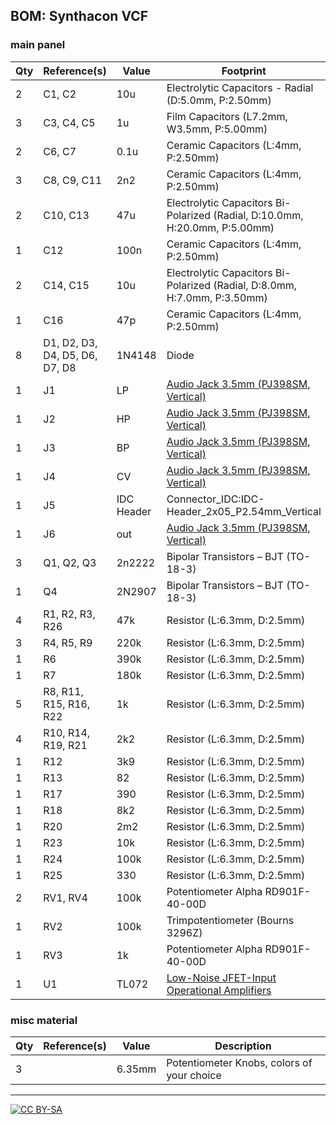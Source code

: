 ## BOM: Synthacon VCF

### main panel

|Qty|Reference(s)                  |Value     |Footprint                                                                                                  |
|---|------------------------------|----------|-----------------------------------------------------------------------------------------------------------|
|2  |C1, C2                        |10u       |Electrolytic Capacitors - Radial (D:5.0mm, P:2.50mm)                                                       |
|3  |C3, C4, C5                    |1u        |Film Capacitors (L7.2mm, W3.5mm, P:5.00mm)                                                                 |
|2  |C6, C7                        |0.1u      |Ceramic Capacitors (L:4mm, P:2.50mm)                                                                       |
|3  |C8, C9, C11                   |2n2       |Ceramic Capacitors (L:4mm, P:2.50mm)                                                                       |
|2  |C10, C13                      |47u       |Electrolytic Capacitors Bi-Polarized (Radial, D:10.0mm, H:20.0mm, P:5.00mm)                                |
|1  |C12                           |100n      |Ceramic Capacitors (L:4mm, P:2.50mm)                                                                       |
|2  |C14, C15                      |10u       |Electrolytic Capacitors Bi-Polarized (Radial, D:8.0mm, H:7.0mm, P:3.50mm)                                  |
|1  |C16                           |47p       |Ceramic Capacitors (L:4mm, P:2.50mm)                                                                       |
|8  |D1, D2, D3, D4, D5, D6, D7, D8|1N4148    |Diode                                                                                                      |
|1  |J1                            |LP        |[Audio Jack 3.5mm (PJ398SM, Vertical)](https://www.thonk.co.uk/shop/3-5mm-jacks/)                                           |
|1  |J2                            |HP        |[Audio Jack 3.5mm (PJ398SM, Vertical)](https://www.thonk.co.uk/shop/3-5mm-jacks/)                                           |
|1  |J3                            |BP        |[Audio Jack 3.5mm (PJ398SM, Vertical)](https://www.thonk.co.uk/shop/3-5mm-jacks/)                                           |
|1  |J4                            |CV        |[Audio Jack 3.5mm (PJ398SM, Vertical)](https://www.thonk.co.uk/shop/3-5mm-jacks/)                                           |
|1  |J5                            |IDC Header|Connector_IDC:IDC-Header_2x05_P2.54mm_Vertical                                                             |
|1  |J6                            |out       |[Audio Jack 3.5mm (PJ398SM, Vertical)](https://www.thonk.co.uk/shop/3-5mm-jacks/)                                           |
|3  |Q1, Q2, Q3                    |2n2222    |Bipolar Transistors – BJT (TO-18-3)                                                                        |
|1  |Q4                            |2N2907    |Bipolar Transistors – BJT (TO-18-3)                                                                        |
|4  |R1, R2, R3, R26               |47k       |Resistor (L:6.3mm, D:2.5mm)                                                                                |
|3  |R4, R5, R9                    |220k      |Resistor (L:6.3mm, D:2.5mm)                                                                                |
|1  |R6                            |390k      |Resistor (L:6.3mm, D:2.5mm)                                                                                |
|1  |R7                            |180k      |Resistor (L:6.3mm, D:2.5mm)                                                                                |
|5  |R8, R11, R15, R16, R22        |1k        |Resistor (L:6.3mm, D:2.5mm)                                                                                |
|4  |R10, R14, R19, R21            |2k2       |Resistor (L:6.3mm, D:2.5mm)                                                                                |
|1  |R12                           |3k9       |Resistor (L:6.3mm, D:2.5mm)                                                                                |
|1  |R13                           |82        |Resistor (L:6.3mm, D:2.5mm)                                                                                |
|1  |R17                           |390       |Resistor (L:6.3mm, D:2.5mm)                                                                                |
|1  |R18                           |8k2       |Resistor (L:6.3mm, D:2.5mm)                                                                                |
|1  |R20                           |2m2       |Resistor (L:6.3mm, D:2.5mm)                                                                                |
|1  |R23                           |10k       |Resistor (L:6.3mm, D:2.5mm)                                                                                |
|1  |R24                           |100k      |Resistor (L:6.3mm, D:2.5mm)                                                                                |
|1  |R25                           |330       |Resistor (L:6.3mm, D:2.5mm)                                                                                |
|2  |RV1, RV4                      |100k      |Potentiometer Alpha RD901F-40-00D                                                                          |
|1  |RV2                           |100k      |Trimpotentiometer (Bourns 3296Z)                                                                           |
|1  |RV3                           |1k        |Potentiometer Alpha RD901F-40-00D                                                                          |
|1  |U1                            |TL072     |[Low-Noise JFET-Input Operational Amplifiers](https://spielhuus.github.io/elektrophon/datasheet/TL07xx.pdf)|


### misc material

| Qty | Reference(s)             | Value              | Description | 
|-----|--------------------------|--------------------|-------------|
| 3   |                        | 6.35mm              | Potentiometer Knobs, colors of your choice   |

---
[![CC BY-SA](https://licensebuttons.net/l/by-sa/3.0/88x31.png)](https://creativecommons.org/licenses/by-sa/4.0/)


